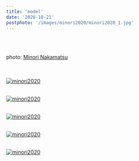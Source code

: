 ```yaml
---
title: 'model'
date: '2020-10-21'
postphoto: '/images/minori2020/minori2020_1.jpg'
---
```

<br>
<br>

photo: [Minori Nakamatsu](https://www.instagram.com/ironim_31)
<br>
<br>
<br>

[![minori2020](/images/minori2020/minori2020_1.jpg)](https://www.instagram.com/pokaryosy)
<br>
<br>

[![minori2020](/images/minori2020/minori2020_2.jpg)](https://www.instagram.com/pokaryosy)
<br>
<br>

[![minori2020](/images/minori2020/minori2020_3.jpg)](https://www.instagram.com/pokaryosy)
<br>
<br>

[![minori2020](/images/minori2020/minori2020_4.jpg)](https://www.instagram.com/pokaryosy)
<br>
<br>

[![minori2020](/images/minori2020/minori2020_5.jpg)](https://www.instagram.com/pokaryosy)
<br>
<br>




<br>
<br>
<!-- 
#h1
##h2
###h3
####h4
#####h5
######h6
- brabra is list
**bold text**
_Italic_ or *Italic*

-->

<center>
© 2022 YOSY
</center>
<br>
